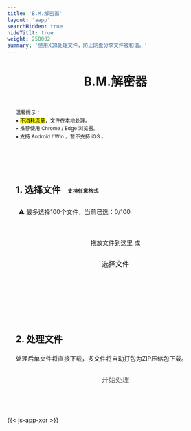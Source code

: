 ```yaml
---
title: 'B.M.解密器'
layout: 'aapp'
searchHidden: true
hideTitlt: true
weight: 250002
summary: '使用XOR处理文件，防止网盘分享文件被和谐。'
---
```


<style>
  body { 
    font-family: -apple-system, BlinkMacSystemFont, "Segoe UI", Roboto, "Helvetica Neue", Arial, "Noto Sans", "PingFang SC","Hiragino Sans GB","Microsoft YaHei", sans-serif;  
    line-height: 1.6; 
    color: var(--content); /* 适配文本主色 */
  }
  h1 { 
    text-align: center; 
    margin-bottom: 16px; 
    color: var(--primary); /* 标题用主色 */
  }
  .note { color: var(--secondary); } /* 次要文本色 */
  .section { 
    margin: 20px 0 28px; 
    padding: 20px; 
    border: 1px solid var(--border); /* 统一边框色 */
    border-radius: var(--radius); /* 复用全局圆角 */
    background: var(--entry); /* 卡片背景色 */
  }
  .drop-zone { 
    border: 2px dashed var(--tertiary); /* tertiary色做虚线边框 */
    padding: 20px; 
    text-align: center; 
    margin: 10px 0; 
    cursor: pointer; 
    border-radius: var(--radius); 
    transition: .2s; 
  }
  .drop-zone.drag-over { border-color: var(--secondary); } /* 拖拽时用次要色 */
  .section button { 
    border-radius: 10px; 
    padding: 10px; 
    margin: 10px auto; 
    cursor: pointer; 
    display: block; 
    width: 220px; 
    background-color: var(--secondary); /* 按钮用次要色 */
    color: var(--theme); /* 按钮文字用主题色（亮模式白/暗模式深灰） */
    border: 0; 
    font-size: 16px; 
    transition: .2s; /* 优化过渡效果 */
  }
  .section button:hover { 
    transform: translateY(-1px); 
    box-shadow: 0 2px 8px var(--secondary); /* 阴影色与按钮色一致 */
    opacity: 0.9; /* 增加hover透明度变化 */
  }
  .section button:disabled { 
    background-color: var(--tertiary); 
    cursor: not-allowed; 
    transform: none; 
    box-shadow: none; 
    opacity: 0.7; 
  }
  .file-info, .file-list { 
    margin: 10px 0; 
    padding: 10px; 
    border: 1px solid var(--border); 
    border-radius: var(--radius); 
    background: var(--theme); /* 用主题色做背景 */
  }
  .file-info { white-space: nowrap; overflow-x: auto; }
  .file-list { max-height: 160px; overflow-y: auto; }
  .file-item { 
    padding: 6px 4px; 
    border-bottom: 1px solid var(--border); /* 统一分割线 */
    display: flex; 
    justify-content: space-between; 
    align-items: center; 
  }
  .file-item:last-child { border-bottom: none; }
  .file-remove { 
    color: var(--secondary); 
    cursor: pointer; 
    font-size: 14px; 
    padding: 2px 6px; 
    border-radius: 4px; 
    background: var(--border); 
  }
  .progress-container { margin: 12px 0; display: none; }
  .progress-bar { 
    height: 6px; 
    border: 1px solid var(--secondary); /* 进度条边框用次要色 */
    border-radius: 6px; 
    overflow: hidden; 
  }
  .progress-fill { 
    height: 100%; 
    width: 0%; 
    transition: width 0.3s; 
    background-color: #4cd964; /* 保留原有成功绿（通用且醒目） */
  }
  .error { 
    color: #d00; /* 保留错误红（警示色无需适配） */
    margin: 10px 0; 
    display: none; 
  }
  small strong { color: var(--primary); } /* 强调文本用主色 */
  .pill { 
    display:inline-block; 
    padding:2px 8px; 
    border-radius:999px; 
    border:1px solid var(--border); 
    margin-left:8px; 
    font-size:12px; 
    color: var(--secondary); /* 标签用次要色 */
  }
  .muted { color: var(--secondary); } /* 弱化文本用次要色 */
  .limit-hint { 
    margin: 8px 0; 
    padding: 6px; 
    background: var(--border); 
    border-radius: var(--radius); 
    font-size: 14px; 
    color: var(--secondary); 
  }
  .case-hint {
    margin: 5px 0;
    font-size: 13px;
    color: var(--secondary);
    font-style: italic;
  }
</style>

<h1>B.M.解密器</h1>
<!-- <span class="pill">任意格式 | 后缀不区分大小写 | 本地安全</span> -->


<div class="section">
  <small class="note">
    温馨提示：<br>
    • <mark>不消耗流量</mark>，文件在本地处理。<br>
    • 推荐使用 Chrome / Edge 浏览器。<br>
    • 支持 Android / Win ，暂不支持 iOS 。<br>
  </small>
</div>


<div class="section">
  <h2>1. 选择文件<span class="pill">支持任意格式</span></h2>
  <!-- <p class="muted">拖入或选择任意格式文件</p> -->
  <!-- <p class="case-hint">提示：后缀不区分大小写（如.ZIP、.Zip、.zip.xor、.ZIP.XOR均能正确识别）</p> -->
  <div class="limit-hint">⚠️ 最多选择100个文件，当前已选：<span id="fileCount">0</span>/100</div>
  
  <div id="fileDropZone" class="drop-zone">
    <p>拖放文件到这里 或</p>
    <button id="fileBrowseBtn">选择文件</button>
    <input type="file" id="fileInput" multiple style="display:none;">
  </div>
  
  <div id="fileList" class="file-list" style="display:none;"></div>
  <div id="fileError" class="error"></div>
</div>

<div class="section">
  <h2>2. 处理文件</h2>
  <p class="muted">处理后单文件将直接下载，多文件将自动打包为ZIP压缩包下载。</p>
  
  <button id="processBtn" disabled>开始处理</button>
  
  <div id="processProgress" class="progress-container">
    <div class="progress-bar"><div id="processProgressFill" class="progress-fill"></div></div>
    <p id="processProgressText" class="muted">准备就绪</p>
  </div>
  
  <div id="processError" class="error"></div>
  
  <div id="processResult" style="display: none;">
    <button id="downloadBtn" class="btn-view-counter">保存处理结果</button>
    <span class="muted" id="resultHint" style="margin-left: 10px;">处理完成，共生成1个文件</span>
  </div>
</div>

<!-- 必需库 -->
<script src="https://cdnjs.cloudflare.com/ajax/libs/jszip/3.10.1/jszip.min.js"></script>
<script src="https://cdnjs.cloudflare.com/ajax/libs/FileSaver.js/2.0.5/FileSaver.min.js"></script>
{{< js-app-xor >}}
